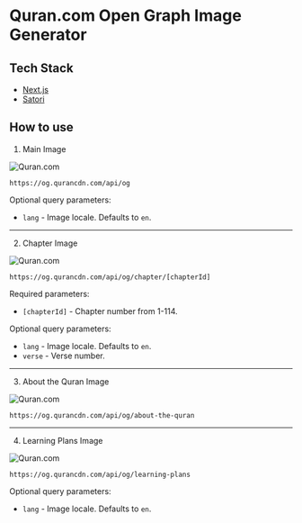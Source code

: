 # Quran.com Open Graph Image Generator

## Tech Stack

- [Next.js](https://nextjs.org/)
- [Satori](https://github.com/vercel/satori)

## How to use

1. Main Image

![Quran.com](https://og.qurancdn.com/api/og)

`https://og.qurancdn.com/api/og`

Optional query parameters:

- `lang` - Image locale. Defaults to `en`.

---

2. Chapter Image

![Quran.com](https://og.qurancdn.com/api/og/chapter/1)

`https://og.qurancdn.com/api/og/chapter/[chapterId]`

Required parameters:

- `[chapterId]` - Chapter number from 1-114.

Optional query parameters:

- `lang` - Image locale. Defaults to `en`.
- `verse` - Verse number.

---

3. About the Quran Image

![Quran.com](https://og.qurancdn.com/api/og/about-the-quran)

`https://og.qurancdn.com/api/og/about-the-quran`

---

4. Learning Plans Image

![Quran.com](https://og.qurancdn.com/api/og/learning-plans)

`https://og.qurancdn.com/api/og/learning-plans`


Optional query parameters:

- `lang` - Image locale. Defaults to `en`.
